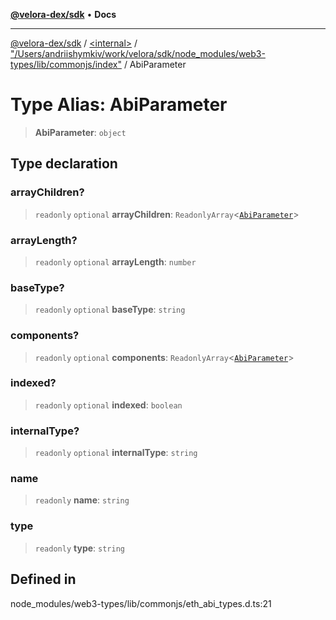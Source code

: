 [**@velora-dex/sdk**](../../../../README.md) • **Docs**

***

[@velora-dex/sdk](../../../../globals.md) / [\<internal\>](../../../README.md) / ["/Users/andriishymkiv/work/velora/sdk/node\_modules/web3-types/lib/commonjs/index"](../README.md) / AbiParameter

# Type Alias: AbiParameter

> **AbiParameter**: `object`

## Type declaration

### arrayChildren?

> `readonly` `optional` **arrayChildren**: `ReadonlyArray`\<[`AbiParameter`](AbiParameter.md)\>

### arrayLength?

> `readonly` `optional` **arrayLength**: `number`

### baseType?

> `readonly` `optional` **baseType**: `string`

### components?

> `readonly` `optional` **components**: `ReadonlyArray`\<[`AbiParameter`](AbiParameter.md)\>

### indexed?

> `readonly` `optional` **indexed**: `boolean`

### internalType?

> `readonly` `optional` **internalType**: `string`

### name

> `readonly` **name**: `string`

### type

> `readonly` **type**: `string`

## Defined in

node\_modules/web3-types/lib/commonjs/eth\_abi\_types.d.ts:21
